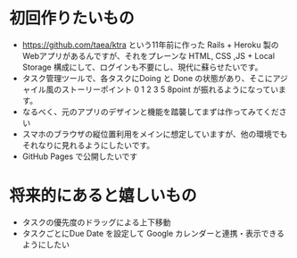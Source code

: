 # 初回作りたいもの

- https://github.com/taea/ktra という11年前に作った Rails + Heroku 製のWebアプリがあるんですが、それをプレーンな HTML, CSS ,JS + Local Storage 構成にして、ログインも不要にし、現代に蘇らせたいです。
- タスク管理ツールで、各タスクにDoing と Done の状態があり、そこにアジャイル風のストーリーポイント 0 1 2 3 5 8point が振れるようになっています。
- なるべく、元のアプリのデザインと機能を踏襲してまずは作ってみてください
- スマホのブラウザの縦位置利用をメインに想定していますが、他の環境でもそれなりに見れるようにしたいです。
- GitHub Pages で公開したいです

# 将来的にあると嬉しいもの

- タスクの優先度のドラッグによる上下移動
- タスクごとにDue Date を設定して Google カレンダーと連携・表示できるようにしたい
